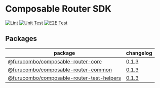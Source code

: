 # Composable Router SDK

[![Lint](https://github.com/dinngo/composable-router-sdk/actions/workflows/lint.yml/badge.svg)](https://github.com/dinngo/composable-router-sdk/actions/workflows/lint.yml)
[![Unit Test](https://github.com/dinngo/composable-router-sdk/actions/workflows/unit-test.yml/badge.svg)](https://github.com/dinngo/composable-router-sdk/actions/workflows/unit-test.yml)
[![E2E Test](https://github.com/dinngo/composable-router-sdk/actions/workflows/e2e-test.yml/badge.svg)](https://github.com/dinngo/composable-router-sdk/actions/workflows/e2e-test.yml)

## Packages

| package                                                            | changelog                                   |
| ------------------------------------------------------------------ | ------------------------------------------- |
| [@furucombo/composable-router-core](packages/core/README.md)                 | [0.1.3](packages/core/CHANGELOG.md)         |
| [@furucombo/composable-router-common](packages/common/README.md)             | [0.1.3](packages/common/CHANGELOG.md)       |
| [@furucombo/composable-router-test-helpers](packages/test-helpers/README.md) | [0.1.3](packages/test-helpers/CHANGELOG.md) |
